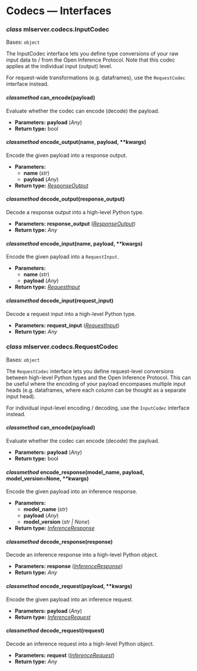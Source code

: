 <a id="codecs-interfaces"></a>

# Codecs — Interfaces

<a id="mlserver.codecs.InputCodec"></a>

### *class* mlserver.codecs.InputCodec

Bases: `object`

The InputCodec interface lets you define type conversions of your raw input
data to / from the Open Inference Protocol.
Note that this codec applies at the individual input (output) level.

For request-wide transformations (e.g. dataframes), use the
`RequestCodec` interface instead.

<a id="mlserver.codecs.InputCodec.can_encode"></a>

#### *classmethod* can_encode(payload)

Evaluate whether the codec can encode (decode) the payload.

* **Parameters:**
  **payload** (*Any*)
* **Return type:**
  bool

<a id="mlserver.codecs.InputCodec.encode_output"></a>

#### *classmethod* encode_output(name, payload, \*\*kwargs)

Encode the given payload into a response output.

* **Parameters:**
  * **name** (*str*)
  * **payload** (*Any*)
* **Return type:**
  [*ResponseOutput*](types.md#mlserver.types.ResponseOutput)

<a id="mlserver.codecs.InputCodec.decode_output"></a>

#### *classmethod* decode_output(response_output)

Decode a response output into a high-level Python type.

* **Parameters:**
  **response_output** ([*ResponseOutput*](types.md#mlserver.types.ResponseOutput))
* **Return type:**
  *Any*

<a id="mlserver.codecs.InputCodec.encode_input"></a>

#### *classmethod* encode_input(name, payload, \*\*kwargs)

Encode the given payload into a `RequestInput`.

* **Parameters:**
  * **name** (*str*)
  * **payload** (*Any*)
* **Return type:**
  [*RequestInput*](types.md#mlserver.types.RequestInput)

<a id="mlserver.codecs.InputCodec.decode_input"></a>

#### *classmethod* decode_input(request_input)

Decode a request input into a high-level Python type.

* **Parameters:**
  **request_input** ([*RequestInput*](types.md#mlserver.types.RequestInput))
* **Return type:**
  *Any*

<a id="mlserver.codecs.RequestCodec"></a>

### *class* mlserver.codecs.RequestCodec

Bases: `object`

The `RequestCodec` interface lets you define request-level conversions
between high-level Python types and the Open Inference Protocol.
This can be useful where the encoding of your payload encompases multiple
input heads (e.g. dataframes, where each column can be thought as a
separate input head).

For individual input-level encoding / decoding, use the `InputCodec`
interface instead.

<a id="mlserver.codecs.RequestCodec.can_encode"></a>

#### *classmethod* can_encode(payload)

Evaluate whether the codec can encode (decode) the payload.

* **Parameters:**
  **payload** (*Any*)
* **Return type:**
  bool

<a id="mlserver.codecs.RequestCodec.encode_response"></a>

#### *classmethod* encode_response(model_name, payload, model_version=None, \*\*kwargs)

Encode the given payload into an inference response.

* **Parameters:**
  * **model_name** (*str*)
  * **payload** (*Any*)
  * **model_version** (*str* *|* *None*)
* **Return type:**
  [*InferenceResponse*](types.md#mlserver.types.InferenceResponse)

<a id="mlserver.codecs.RequestCodec.decode_response"></a>

#### *classmethod* decode_response(response)

Decode an inference response into a high-level Python object.

* **Parameters:**
  **response** ([*InferenceResponse*](types.md#mlserver.types.InferenceResponse))
* **Return type:**
  *Any*

<a id="mlserver.codecs.RequestCodec.encode_request"></a>

#### *classmethod* encode_request(payload, \*\*kwargs)

Encode the given payload into an inference request.

* **Parameters:**
  **payload** (*Any*)
* **Return type:**
  [*InferenceRequest*](types.md#mlserver.types.InferenceRequest)

<a id="mlserver.codecs.RequestCodec.decode_request"></a>

#### *classmethod* decode_request(request)

Decode an inference request into a high-level Python object.

* **Parameters:**
  **request** ([*InferenceRequest*](types.md#mlserver.types.InferenceRequest))
* **Return type:**
  *Any*
